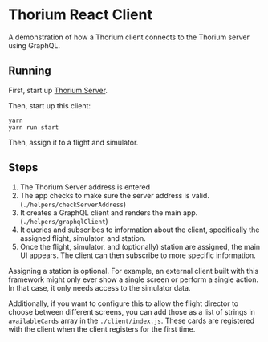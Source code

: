 # Thorium React Client

A demonstration of how a Thorium client connects to the Thorium server using
GraphQL.

## Running

First, start up [Thorium Server](https://thoriumsim.com).

Then, start up this client:

```
yarn
yarn run start
```

Then, assign it to a flight and simulator.

## Steps

1. The Thorium Server address is entered
2. The app checks to make sure the server address is valid.
   (`./helpers/checkServerAddress`)
3. It creates a GraphQL client and renders the main app.
   (`./helpers/graphqlClient`)
4. It queries and subscribes to information about the client, specifically the
   assigned flight, simulator, and station.
5. Once the flight, simulator, and (optionally) station are assigned, the main
   UI appears. The client can then subscribe to more specific information.

Assigning a station is optional. For example, an external client built with this
framework might only ever show a single screen or perform a single action. In
that case, it only needs access to the simulator data.

Additionally, if you want to configure this to allow the flight director to
choose between different screens, you can add those as a list of strings in
`availableCards` array in the `./client/index.js`. These cards are registered
with the client when the client registers for the first time.
